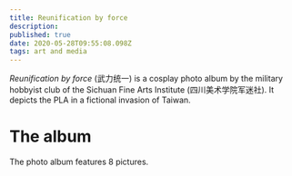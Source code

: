 ```yaml
---
title: Reunification by force
description: 
published: true
date: 2020-05-28T09:55:08.098Z
tags: art and media
---
```


*Reunification by force* (武力统一) is a cosplay photo album by the military hobbyist club of the Sichuan Fine Arts Institute (四川美术学院军迷社). It depicts the PLA in a fictional invasion of Taiwan.
# The album
The photo album features 8 pictures.
